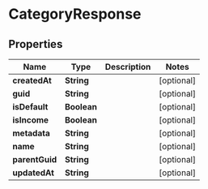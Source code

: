 

# CategoryResponse


## Properties

| Name | Type | Description | Notes |
|------------ | ------------- | ------------- | -------------|
|**createdAt** | **String** |  |  [optional] |
|**guid** | **String** |  |  [optional] |
|**isDefault** | **Boolean** |  |  [optional] |
|**isIncome** | **Boolean** |  |  [optional] |
|**metadata** | **String** |  |  [optional] |
|**name** | **String** |  |  [optional] |
|**parentGuid** | **String** |  |  [optional] |
|**updatedAt** | **String** |  |  [optional] |



